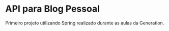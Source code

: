 # API para Blog Pessoal

Primeiro projeto utilizando Spring realizado durante as aulas da Generation.
